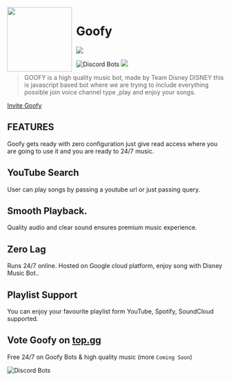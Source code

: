 <img width="150" height="150" align="left" style="float: left; margin: 0 10px 0 0;" img src="https://media.discordapp.net/attachments/854210336776650752/891748822898839613/20210714_195042.png">  

# Goofy

[![](https://img.shields.io/badge/discord.js-v12.0.0--dev-blue.svg?logo=npm)](https://github.com/discordjs)

![Discord Bots](https://top.gg/api/widget/upvotes/911504454795268096.svg)
![](https://discord.c99.nl/widget/theme-2/779985841090330624.png)

>  GOOFY  is a  high quality music bot, made by Team Disney DISNEY this is javascript based bot where we are trying to include everything possible join voice channel type  ,play and enjoy your songs.

[Invite Goofy](https://discord.com/api/oauth2/authorize?client_id=911504454795268096&permissions=36768832&scope=bot)

## FEATURES
Goofy gets ready with zero configuration just give read access where you are going to use it and you are ready to 24/7 music.

## YouTube Search
User can play songs by passing a youtube url or just passing query.

## Smooth Playback.
Quality audio and clear sound ensures premium music experience.
## Zero Lag
Runs 24/7 online. Hosted on Google cloud platform, enjoy song with Disney Music Bot..

## Playlist Support
You can enjoy your favourite playlist form YouTube, Spotify, SoundCloud supported.


## Vote Goofy on [top.gg](https://top.gg/bot/911504454795268096/vote)

Free 24/7 on Goofy Bots & high quality music (more `Coming Soon`)

![Discord Bots](https://top.gg/api/widget/911504454795268096.svg)
